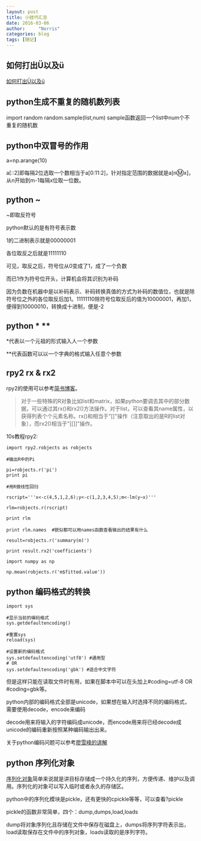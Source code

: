 ```yaml
---
layout: post
title: 小技巧汇总
date: 2016-03-06
author:     "Norris"
categories: blog
tags: [随记]
---
```


## 如何打出Ü以及ü

[如何打出Ü以及ü](https://en.wikipedia.org/wiki/Ü#Keyboarding)

## python生成不重复的随机数列表

import random
random.sample(list,num)
sample函数返回一个list中num个不重复的随机数

## python中双冒号的作用

a=np.arange(10)

a[::2]即每隔2位选取一个数相当于a[0:11:2]，针对指定范围的数据就是a[n:m:x]，从n开始到m-1每隔x位取一位数。

## python ~

~即取反符号

python默认的是有符号表示数

1的二进制表示就是00000001

各位取反之后就是11111110

可见，取反之后，符号位从0变成了1，成了一个负数

而已1作为符号位开头，计算机会将其识别为补码

因为负数在机器中是以补码表示、补码转换真值的方式为补码的数值位，也就是除符号位之外的各位取反后加1。11111110除符号位取反后的值为10000001，再加1，便得到10000010，转换成十进制，便是-2

## python * **

*代表以一个元祖的形式输入人一个参数

**代表函数可以以一个字典的格式输入任意个参数

## rpy2 rx & rx2

rpy2的使用可以参考[简书博客](http://www.jianshu.com/p/51b9beca6a6d)。

> 对于一些特殊的R对象比如list和matrix，如果python要调去其中的部分数据，可以通过其rx()和rx2()方法操作。对于list，可以查看其name属性，以获得列表个个元素名称。rx()和相当于"[]"操作（注意取出的是R的list对象），而rx2()相当于"[[]]"操作。

10s教程rpy2:

```{python}
import rpy2.robjects as robjects

#输出R中的Pi

pi=robjects.r('pi')
print pi

#用R做线性回归

rscript='''x<-c(4,5,1,2,6);y<-c(1,2,3,4,5);m<-lm(y~x)'''

rlm=robjects.r(rscript)

print rlm

print rlm.names  #貌似都可以用names函数查看输出的结果有什么

result=robjects.r('summary(m)')

print result.rx2('coefficients')

import numpy as np

np.mean(robjects.r('m$fitted.value'))
```

## python 编码格式的转换

```
import sys

#显示当前的编码格式
sys.getdefaultencoding()

#重置sys
reload(sys)

#设置新的编码格式
sys.setdefaultencoding('utf8') #通用型
# OR
sys.setdefaultencoding('gbk') #适合中文字符
```

但是这样只能在读取文件时有用，如果在脚本中可以在头加上#coding=utf-8 OR #coding=gbk等。

python内部的编码格式全部是unicode，如果想在输入时选择不同的编码格式，需要使用decode，encode来编码

decode用来将输入的字符编码成unicode，而encode用来将已经decode成unicode的编码重新按照某种编码输出出来。

关于python编码问题可以参考[廖雪峰的讲解](http://www.liaoxuefeng.com/wiki/001374738125095c955c1e6d8bb493182103fac9270762a000/001386819196283586a37629844456ca7e5a7faa9b94ee8000)


## python 序列化对象

[序列化对象](http://baike.baidu.com/link?url=BE-xdj9g-VpEExCcGR57EhO-MQFi9h-pxp2GHQF5yL1tv1rkEC-IkE2nip3FUfkcuiOygs-0i8GS0MV3wF7b5K)简单来说就是讲目标存储成一个持久化的序列，方便传递、维护以及调用。序列化的对象可以写入临时或者永久的存储区。

python中的序列化模块是pickle，还有更快的cpickle等等，可以查看?pickle

pickle的函数非常简单，四个：dump,dumps,load,loads

dump将对象序列化且存储在文件中保存在磁盘上，dumps将序列字符表示出，load读取保存在文件中的序列对象，loads读取的是序列字符。

